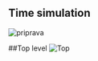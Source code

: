 ## Time simulation 
![priprava](https://user-images.githubusercontent.com/60606149/77112409-3c887280-6a29-11ea-8c3c-8d250f5b24db.jpg)

##Top level 
![Top](https://user-images.githubusercontent.com/60606149/77122166-369c8c80-6a3d-11ea-95ca-e4d2e0d7174c.jpeg)

